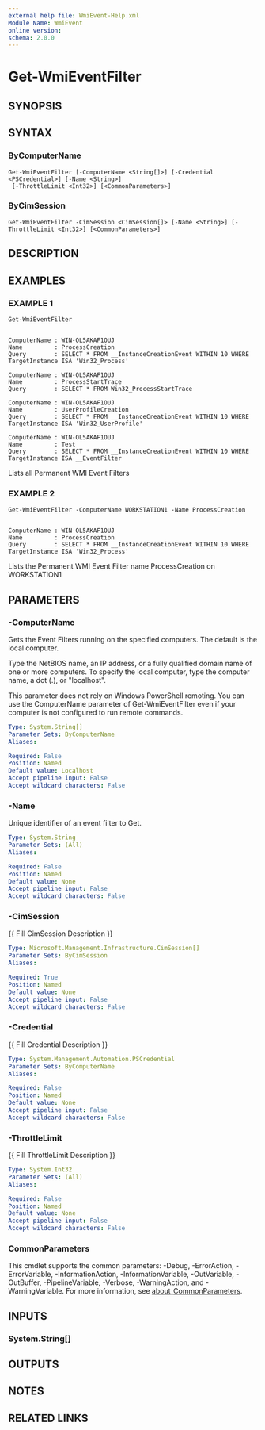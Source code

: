 ```yaml
---
external help file: WmiEvent-Help.xml
Module Name: WmiEvent
online version:
schema: 2.0.0
---
```


# Get-WmiEventFilter

## SYNOPSIS

## SYNTAX

### ByComputerName
```
Get-WmiEventFilter [-ComputerName <String[]>] [-Credential <PSCredential>] [-Name <String>]
 [-ThrottleLimit <Int32>] [<CommonParameters>]
```

### ByCimSession
```
Get-WmiEventFilter -CimSession <CimSession[]> [-Name <String>] [-ThrottleLimit <Int32>] [<CommonParameters>]
```

## DESCRIPTION

## EXAMPLES

### EXAMPLE 1
```
Get-WmiEventFilter


ComputerName : WIN-OL5AKAF1OUJ
Name         : ProcessCreation
Query        : SELECT * FROM __InstanceCreationEvent WITHIN 10 WHERE TargetInstance ISA 'Win32_Process'

ComputerName : WIN-OL5AKAF1OUJ
Name         : ProcessStartTrace
Query        : SELECT * FROM Win32_ProcessStartTrace

ComputerName : WIN-OL5AKAF1OUJ
Name         : UserProfileCreation
Query        : SELECT * FROM __InstanceCreationEvent WITHIN 10 WHERE TargetInstance ISA 'Win32_UserProfile'

ComputerName : WIN-OL5AKAF1OUJ
Name         : Test
Query        : SELECT * FROM __InstanceCreationEvent WITHIN 10 WHERE TargetInstance ISA __EventFilter
```

Lists all Permanent WMI Event Filters

### EXAMPLE 2
```
Get-WmiEventFilter -ComputerName WORKSTATION1 -Name ProcessCreation


ComputerName : WIN-OL5AKAF1OUJ
Name         : ProcessCreation
Query        : SELECT * FROM __InstanceCreationEvent WITHIN 10 WHERE TargetInstance ISA 'Win32_Process'
```

Lists the Permanent WMI Event Filter name ProcessCreation on WORKSTATION1

## PARAMETERS

### -ComputerName
Gets the Event Filters running on the specified computers.
The default is the local computer.

Type the NetBIOS name, an IP address, or a fully qualified domain name of one or more computers.
To specify the local computer, type the computer name, a dot (.), or "localhost".

This parameter does not rely on Windows PowerShell remoting.
You can use the ComputerName parameter of Get-WmiEventFilter even if your computer is not configured to run remote commands.

```yaml
Type: System.String[]
Parameter Sets: ByComputerName
Aliases:

Required: False
Position: Named
Default value: Localhost
Accept pipeline input: False
Accept wildcard characters: False
```

### -Name
Unique identifier of an event filter to Get.

```yaml
Type: System.String
Parameter Sets: (All)
Aliases:

Required: False
Position: Named
Default value: None
Accept pipeline input: False
Accept wildcard characters: False
```

### -CimSession
{{ Fill CimSession Description }}

```yaml
Type: Microsoft.Management.Infrastructure.CimSession[]
Parameter Sets: ByCimSession
Aliases:

Required: True
Position: Named
Default value: None
Accept pipeline input: False
Accept wildcard characters: False
```

### -Credential
{{ Fill Credential Description }}

```yaml
Type: System.Management.Automation.PSCredential
Parameter Sets: ByComputerName
Aliases:

Required: False
Position: Named
Default value: None
Accept pipeline input: False
Accept wildcard characters: False
```

### -ThrottleLimit
{{ Fill ThrottleLimit Description }}

```yaml
Type: System.Int32
Parameter Sets: (All)
Aliases:

Required: False
Position: Named
Default value: None
Accept pipeline input: False
Accept wildcard characters: False
```

### CommonParameters
This cmdlet supports the common parameters: -Debug, -ErrorAction, -ErrorVariable, -InformationAction, -InformationVariable, -OutVariable, -OutBuffer, -PipelineVariable, -Verbose, -WarningAction, and -WarningVariable. For more information, see [about_CommonParameters](http://go.microsoft.com/fwlink/?LinkID=113216).

## INPUTS

### System.String[]
## OUTPUTS

## NOTES

## RELATED LINKS
